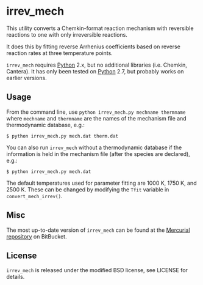 irrev_mech
=======

This utility converts a Chemkin-format reaction mechanism with reversible reactions to one with only irreversible reactions.

It does this by fitting reverse Arrhenius coefficients based on reverse reaction rates at three temperature points.

`irrev_mech` requires [Python] 2.x, but no additional libraries (i.e. Chemkin, Cantera). It has only been tested on [Python] 2.7, but probably works on earlier versions.

[Python]: http://python.org/

Usage
-------

From the command line, use `python irrev_mech.py mechname thermname` where `mechname` and `thermname` are the names of the mechanism file and thermodynamic database, e.g.:

    $ python irrev_mech.py mech.dat therm.dat

You can also run `irrev_mech` without a thermodynamic database if the information is held in the mechanism file (after the species are declared), e.g.:

    $ python irrev_mech.py mech.dat

The default temperatures used for parameter fitting are 1000 K, 1750 K, and 2500 K. These can be changed by modifying the `Tfit` variable in `convert_mech_irrev()`.

Misc
-------

The most up-to-date version of `irrev_mech` can be found at the [Mercurial repository][] on BitBucket.

[Mercurial repository]: https://bitbucket.org/kyleniemeyer/irrev_mech/

License
-------

`irrev_mech` is released under the modified BSD license, see LICENSE for details.